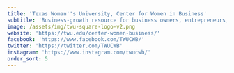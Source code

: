 ```yaml
---
title: 'Texas Woman''s University, Center for Women in Business'
subtitle: 'Business-growth resource for business owners, entrepreneurs, and students'
image: /assets/img/twu-square-logo-v2.png
website: 'https://twu.edu/center-women-business/'
facebook: 'https://www.facebook.com/TWUCWB/'
twitter: 'https://twitter.com/TWUCWB'
instagram: 'https://www.instagram.com/twucwb/'
order_sort: 5
---
```


